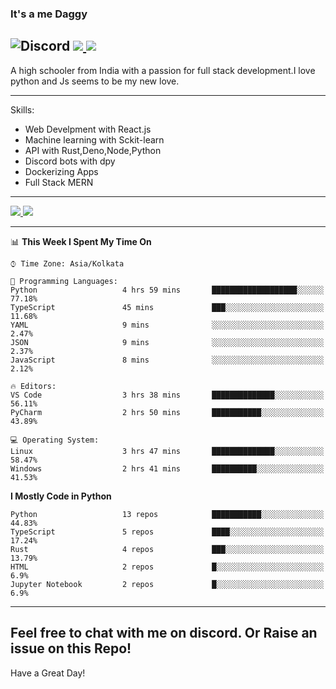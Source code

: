 
### It's a me Daggy

![Discord](https://img.shields.io/discord/491175207122370581?color=black&label=Discord&logo=discord) ![](https://img.shields.io/endpoint?url=https://dev.discordprofiles.me/api/badge/vscode/491174779278065689)<a href="https://github.com/Daggy1234">
  <img src="https://komarev.com/ghpvc/?username=Daggy1234&style=flat-square" />
</a>
 ----

A high schooler from India with a passion for full stack development.I love python and Js seems to be my new love. 

-----

Skills:

- Web Develpment with React.js
- Machine learning with Sckit-learn
- API with Rust,Deno,Node,Python
- Discord bots with dpy
- Dockerizing Apps
- Full Stack MERN

-----
<a href="https://github.com/Daggy1234">
  <img src="https://github-readme-stats.vercel.app/api?username=Daggy1234&show_icons=true&hide_border=true" />
</a><a href="https://github.com/Daggy1234">
  <img src="https://github-readme-stats.vercel.app/api/top-langs/?username=Daggy1234&layout=compact&langs_count=9&hide=css,html" />
</a>

---

<!--START_SECTION:waka-->
📊 **This Week I Spent My Time On** 

```text
⌚︎ Time Zone: Asia/Kolkata

💬 Programming Languages: 
Python                   4 hrs 59 mins       ███████████████████░░░░░░   77.18% 
TypeScript               45 mins             ███░░░░░░░░░░░░░░░░░░░░░░   11.68% 
YAML                     9 mins              ░░░░░░░░░░░░░░░░░░░░░░░░░   2.47% 
JSON                     9 mins              ░░░░░░░░░░░░░░░░░░░░░░░░░   2.37% 
JavaScript               8 mins              ░░░░░░░░░░░░░░░░░░░░░░░░░   2.12%

🔥 Editors: 
VS Code                  3 hrs 38 mins       ██████████████░░░░░░░░░░░   56.11% 
PyCharm                  2 hrs 50 mins       ███████████░░░░░░░░░░░░░░   43.89%

💻 Operating System: 
Linux                    3 hrs 47 mins       ██████████████░░░░░░░░░░░   58.47% 
Windows                  2 hrs 41 mins       ██████████░░░░░░░░░░░░░░░   41.53%

```

**I Mostly Code in Python** 

```text
Python                   13 repos            ███████████░░░░░░░░░░░░░░   44.83% 
TypeScript               5 repos             ████░░░░░░░░░░░░░░░░░░░░░   17.24% 
Rust                     4 repos             ███░░░░░░░░░░░░░░░░░░░░░░   13.79% 
HTML                     2 repos             █░░░░░░░░░░░░░░░░░░░░░░░░   6.9% 
Jupyter Notebook         2 repos             █░░░░░░░░░░░░░░░░░░░░░░░░   6.9%

```



<!--END_SECTION:waka-->

---

Feel free to chat with me on discord. Or Raise an issue on this Repo!
-----
Have a Great Day!
